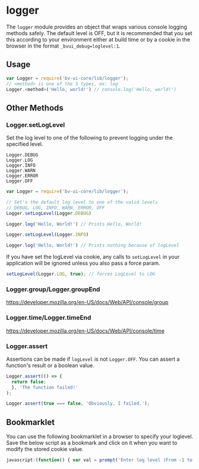 # logger

The `logger` module provides an object that wraps various console logging methods safely. The default level is OFF, but it is recommended that you set this according to your environment either at build time or by a cookie in the browser in the format `_bvui_debug=loglevel:1`.

## Usage

```javascript
var Logger = require('bv-ui-core/lib/logger');
// <method> is one of the 5 types, ex: log
Logger.<method>('Hello, world!') // console.log('Hello, world!')
```

## Other Methods
### Logger.setLogLevel

Set the log level to one of the following to prevent logging under the specified level.
```
Logger.DEBUG
Logger.LOG
Logger.INFO
Logger.WARN
Logger.ERROR
Logger.OFF
```

```javascript
var Logger = require('bv-ui-core/lib/logger');

// Set's the default log level to one of the valid levels
// DEBUG, LOG, INFO, WARN, ERROR, OFF
Logger.setLogLevel(Logger.DEBUG)

Logger.log('Hello, World!') // Prints Hello, World!

Logger.setLogLevel(Logger.INFO)

Logger.log('Hello, World!') // Prints nothing because of logLevel
```

If you have set the logLevel via cookie, any calls to `setLogLevel` in your application will be ignored unless you also pass a force param.

```javascript
setLogLevel(Logger.LOG, true); // forces LogLevel to LOG
```

### Logger.group/Logger.groupEnd
https://developer.mozilla.org/en-US/docs/Web/API/console/group

### Logger.time/Logger.timeEnd
https://developer.mozilla.org/en-US/docs/Web/API/console/time

### Logger.assert

Assertions can be made if `logLevel` is not `Logger.OFF`. You can assert a function's result or a boolean value.

```javascript
Logger.assert(() => {
  return false;
  }, 'The function failed!'
);

Logger.assert(true === false, 'Obviously, I failed.');
```

## Bookmarklet

You can use the following bookmarklet in a browser to specify your loglevel. Save the below script as a bookmark and click on it when you want to modify the stored cookie value.

```javascript
javascript:(function() { var val = prompt('Enter log level (From -1 to 4)'); if (!val && val !== 0) { return; } document.cookie='_bvui_debug=logLevel:' + val; }());
```
